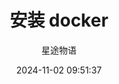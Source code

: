 ---
title: 安装 docker
date: 2024-11-02 09:51:37
permalink: /pages/docker1/
categories:
  - 运维
  - Docker
tags:
  - Docker
author: 星途物语
---